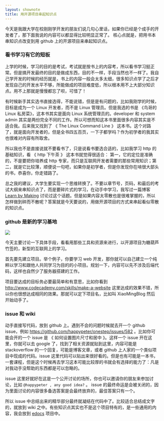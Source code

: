 ```yaml
---
layout: shownote
title: 用开源项目串起知识点
---
```


今天是我跟大学在校刚刚学开发的朋友们说几句心里话，如果你已经是个成手的开发者了，那下面我说的内容可以都显得比较明显正常了。
核心点就是，把用书本串知识点改变到用 github 上的开源项目来串起知识点。


### 看书学习有它的短板

上学的时候，学习的目的是考试，考试就是按书上的内容考，所以看书学习挺正常。但是搞开发最终的目的是做成东西，目的不一样，手段当然也不一样了。我自己学开发的时候的经历就是，书上的内容一般会太多太细，很多知识点学了之后才发现自己的开发水平不够，所能做成的项目难度低，所以根本用不上大部分知识点。用不上那就是慢慢都忘了呗，可惜了！

有时候新手其实选书直接选得，不能说错，但是是有问题的，比如我刚学的时候，目标是成为一个 Linux 开发者，而不是 Linux 管理员。但是我选的书是 《鸟哥的 Linux 私房菜》，这本书其实是面向 Linux 系统管理员的。developer 和 system admin 其实是两份完全不同的工作。所以可想而知这本书里面很多内容其实是不适合我。后来我又找到了 《 The Linux Command Line 》 这本书。这个对路了，就是面向开发者的，但是全书四五百页，一下子都学吗？作为初学者的我其实也很难对内容有所取舍。

所以我也不是直接说就不要看书了，只是说看书要选合适的，比如我学习 http 的基础知识，看 《 http 下午茶 》 这本书就觉得很适合：
第一，它的定位是准确的，不是要把你培养成 http 专家，而只是互联网开发者需要的那些常用知识；第二，就是它比较薄，顺便说一句吧，如果你是初学者，但是你发现你在啃很大部头的书，恭喜你，你走错路了。


总之我的建议，大学生要实现一个思维转换了。不要以章节号，页码，和最后的考试大纲来串知识点了，而是要碎片式的学习，在动手中学习，我写过一篇博客 [Learn by Making](http://happypeter.github.io/learn-by-making.html) 讨论过这个话题。但是如果内容太零散也是很难掌握的，所以怎样做到碎而不散呢？答案就是今天要说的，用做开源项目的方式来串起看似零散的知识点。

### github 是新的学习基地

![](http://media.haoduoshipin.com/pic/happycasts/github-icon.png)

今天主要讨论一下具体手段，看看用那些工具和资源来进行，以开源项目为糖葫芦竹签的，新型的互联网上的学习。

首先要先建立项目。举个例子，你要学习 web 开发，那你就可以自己建立一个纯粹以学习和跟他人共同学习为目的的小项目。规划一下，内容可以先不涉及后端代码，这样也自然少了服务器搭建的工作。

项目要达成的目标务必要最简单和有意思，比如你看到 <http://www.codecademy.com/skills/make-a-website> 这里达成的效果不错，所以你也很想达成相同的效果。那就可以定下项目名，比如叫 XiaoMingBlog 然后开始动手了。

### issue 和 wiki

动手直接写代码，放到 github 上。遇到不会的问题时候就去开一个 github issue，例如 <https://github.com/happypeter/onestep/issues/582> 。比如你可能会开的一个 issue 是 《 如何设置图片尺寸和居中 》。这样一个 issue 开在这里，你就可以去 google 了，找到了相关资源就贴到这里，内容可能是 stackoverflow 的一个回复，可能是博客文章，或者 github 上人家的一个类似项目中现成的代码。issue 这里代码可以贴出来很好看的。但是也有可能是一本书，一套课程，但是这个时候再去学习这本可能比较厚的书就会有选择的能力了：凡是对我动手没帮助的东西都是可以忽略的。

issue 这里好就好在这是一个公开讨论的场所，你也可以邀请你的朋友来参加讨论，比如 `@happypeter , any good idea?` 。
issue 的最终命运是会被关闭的，因为里面讨论的内容很多备选答案是会最终放弃的，最佳答案只有一个。

所以 issue 中总结出来的精华部分最终就凝结在代码中了。比较适合总结成文字的，就放到 wiki 之中。有些知识点其实也不是这个项目特有的，是一些通用的内容，我会放到 [edocs](https://github.com/happypeter/edocs) 项目中。

